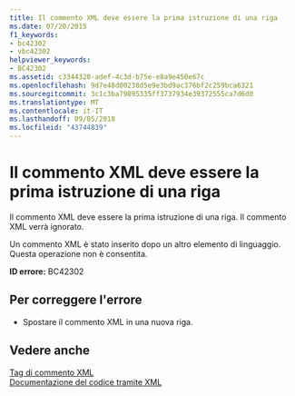 ```yaml
---
title: Il commento XML deve essere la prima istruzione di una riga
ms.date: 07/20/2015
f1_keywords:
- bc42302
- vbc42302
helpviewer_keywords:
- BC42302
ms.assetid: c3344328-adef-4c3d-b75e-e8a9e450e67c
ms.openlocfilehash: 9d7e48d00238d5e9e3bd9ac376bf2c259bca6321
ms.sourcegitcommit: 3c1c3ba79895335ff3737934e39372555ca7d6d0
ms.translationtype: MT
ms.contentlocale: it-IT
ms.lasthandoff: 09/05/2018
ms.locfileid: "43744839"
---
```

# <a name="xml-comment-must-be-the-first-statement-on-a-line"></a>Il commento XML deve essere la prima istruzione di una riga
Il commento XML deve essere la prima istruzione di una riga. Il commento XML verrà ignorato.  
  
 Un commento XML è stato inserito dopo un altro elemento di linguaggio. Questa operazione non è consentita.  
  
 **ID errore:** BC42302  
  
## <a name="to-correct-this-error"></a>Per correggere l'errore  
  
-   Spostare il commento XML in una nuova riga.  
  
## <a name="see-also"></a>Vedere anche  
 [Tag di commento XML](../../visual-basic/language-reference/xmldoc/index.md)  
 [Documentazione del codice tramite XML](../../visual-basic/programming-guide/program-structure/documenting-your-code-with-xml.md)
